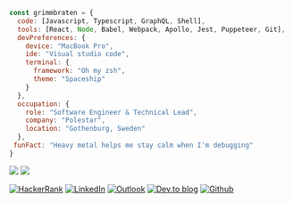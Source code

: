 ```javascript
const grimmbraten = {
  code: [Javascript, Typescript, GraphQL, Shell],
  tools: [React, Node, Babel, Webpack, Apollo, Jest, Puppeteer, Git],
  devPreferences: {
    device: "MacBook Pro",
    ide: "Visual studio code",
    terminal: {
      framework: "Oh my zsh",
      theme: "Spaceship"
    }
  },
  occupation: {
    role: "Software Engineer & Technical Lead",
    company: "Polestar",
    location: "Gothenburg, Sweden"
  },
 funFact: "Heavy metal helps me stay calm when I'm debugging"
}
```

<p>
<img src="https://github-readme-stats.vercel.app/api?username=grimmbraten&theme=vue-dark&show_icons=true&hide_border=true&hide_title=true" />
<img src="https://github-readme-stats.vercel.app/api/top-langs/?username=grimmbraten&langs_count=8&theme=vue-dark&hide_border=true&layout=compact" />
</p>

<a href="https://www.hackerrank.com/grimmbraten" target="_blank"><img alt="HackerRank" src="https://img.shields.io/badge/-Hackerrank-2EC866?style=for-the-badge&logo=HackerRank&logoColor=white" /></a>
<a href="https://www.linkedin.com/in/grimmbraten" target="_blank"><img alt="LinkedIn" src="https://img.shields.io/badge/linkedin-%230077B5.svg?&style=for-the-badge&logo=linkedin&logoColor=white" /></a>
<a href="mailto:erik.grimmbraten@polestar.com"><img alt="Outlook" src="https://img.shields.io/badge/Outlook-0078D4?style=for-the-badge&logo=microsoft-outlook&logoColor=white" /></a>
<a href="https://dev.to/grimmbraten"><img alt="Dev.to blog" src="https://img.shields.io/badge/dev.to-0A0A0A?style=for-the-badge&logo=dev.to&logoColor=white" /></a>
<a href="https://github.com/grimmbraten" target="_blank"><img alt="Github" src="https://img.shields.io/badge/GitHub-%2312100E.svg?&style=for-the-badge&logo=Github&logoColor=white" /></a>
  
